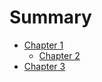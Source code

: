 # Summary

- [Chapter 1](./chapter_1.md)
    - [Chapter 2](./chapter_2.md)
- [Chapter 3](./chapter_2.md)
